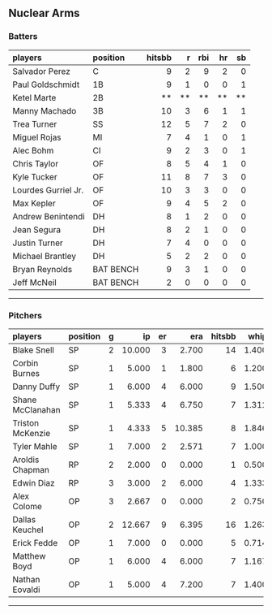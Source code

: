 ## Nuclear Arms

### Batters

 
|players             |position  | hitsbb|  r| rbi| hr| sb| 
|:-------------------|:---------|------:|--:|---:|--:|--:| 
|Salvador Perez      |C         |      9|  2|   9|  2|  0| 
|Paul Goldschmidt    |1B        |      9|  1|   0|  0|  1| 
|Ketel Marte         |2B        |     **| **|  **| **| **| 
|Manny Machado       |3B        |     10|  3|   6|  1|  1| 
|Trea Turner         |SS        |     12|  5|   7|  2|  0| 
|Miguel Rojas        |MI        |      7|  4|   1|  0|  1| 
|Alec Bohm           |CI        |      9|  2|   3|  0|  1| 
|Chris Taylor        |OF        |      8|  5|   4|  1|  0| 
|Kyle Tucker         |OF        |     11|  8|   7|  3|  0| 
|Lourdes Gurriel Jr. |OF        |     10|  3|   3|  0|  0| 
|Max Kepler          |OF        |      9|  4|   5|  2|  0| 
|Andrew Benintendi   |DH        |      8|  1|   2|  0|  0| 
|Jean Segura         |DH        |      8|  2|   1|  0|  0| 
|Justin Turner       |DH        |      7|  4|   0|  0|  0| 
|Michael Brantley    |DH        |      5|  2|   2|  0|  0| 
|Bryan Reynolds      |BAT BENCH |      9|  3|   1|  0|  0| 
|Jeff McNeil         |BAT BENCH |      2|  0|   0|  0|  0| 


* * *

### Pitchers

 
|players          |position |  g|     ip| er|    era| hitsbb|  whip| so|  w| sv| 
|:----------------|:--------|--:|------:|--:|------:|------:|-----:|--:|--:|--:| 
|Blake Snell      |SP       |  2| 10.000|  3|  2.700|     14| 1.400| 18|  0|  0| 
|Corbin Burnes    |SP       |  1|  5.000|  1|  1.800|      6| 1.200|  9|  0|  0| 
|Danny Duffy      |SP       |  1|  6.000|  4|  6.000|      9| 1.500|  8|  0|  0| 
|Shane McClanahan |SP       |  1|  5.333|  4|  6.750|      7| 1.312|  7|  1|  0| 
|Triston McKenzie |SP       |  1|  4.333|  5| 10.385|      8| 1.846|  6|  0|  0| 
|Tyler Mahle      |SP       |  1|  7.000|  2|  2.571|      7| 1.000|  4|  0|  0| 
|Aroldis Chapman  |RP       |  2|  2.000|  0|  0.000|      1| 0.500|  4|  0|  2| 
|Edwin Diaz       |RP       |  3|  3.000|  2|  6.000|      4| 1.333|  3|  0|  2| 
|Alex Colome      |OP       |  3|  2.667|  0|  0.000|      2| 0.750|  4|  1|  0| 
|Dallas Keuchel   |OP       |  2| 12.667|  9|  6.395|     16| 1.263|  7|  2|  0| 
|Erick Fedde      |OP       |  1|  7.000|  0|  0.000|      5| 0.714|  4|  1|  0| 
|Matthew Boyd     |OP       |  1|  6.000|  4|  6.000|      7| 1.167|  8|  0|  0| 
|Nathan Eovaldi   |OP       |  1|  5.000|  4|  7.200|      7| 1.400|  6|  0|  0| 


* * *


